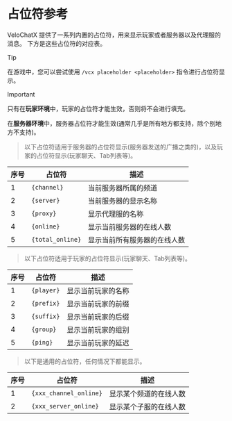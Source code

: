 # 占位符参考
VeloChatX 提供了一系列内置的占位符，用来显示玩家或者服务器以及代理服的消息。
下方是这些占位符的对应表。

> [!TIP]
> 在游戏中，您可以尝试使用 `/vcx placeholder <placeholder>` 指令进行占位符显示。

> [!IMPORTANT]
> 只有在**玩家环境**中，玩家的占位符才能生效，否则将不会进行填充。
> 
> 在**服务器环境**中，服务器占位符才能生效(通常几乎是所有地方都支持，除个别地方不支持)。

> 以下占位符适用于服务器的占位符显示(服务器发送的广播之类的)，以及玩家的占位符显示(玩家聊天、Tab列表等)。

| 序号 | 占位符              | 描述             |
|----|------------------|----------------|
| 1  | `{channel}`      | 当前服务器所属的频道     |
| 2  | `{server}`       | 当前服务器的显示名称     |
| 3  | `{proxy}`        | 显示代理服的名称       | 
| 4  | `{online}`       | 显示当前服务器的在线人数   | 
| 5  | `{total_online}` | 显示当前所有服务器的在线人数 |

> 以下占位符适用于玩家的占位符显示(玩家聊天、Tab列表等)。

| 序号 | 占位符        | 描述        |
|----|------------|-----------|
| 1  | `{player}` | 显示当前玩家的名称 |
| 2  | `{prefix}` | 显示当前玩家的前缀 |
| 3  | `{suffix}` | 显示当前玩家的后缀 | 
| 4  | `{group}`  | 显示当前玩家的组别 | 
| 5  | `{ping}`   | 显示当前玩家的延迟 | 

> 以下是通用的占位符，任何情况下都能显示。

| 序号 | 占位符                    | 描述          |
|----|------------------------|-------------|
| 1  | `{xxx_channel_online}` | 显示某个频道的在线人数 |
| 2  | `{xxx_server_online}`  | 显示某个子服的在线人数 |